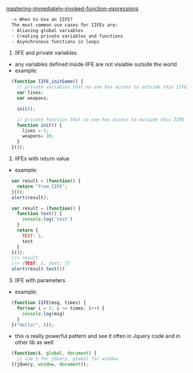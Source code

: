 [mastering-immediately-invoked-function-expressions](https://medium.com/@vvkchandra/essential-javascript-mastering-immediately-invoked-function-expressions-67791338ddc6)

```html
  -> When to Use an IIFE?
  The most common use cases for IIFEs are:
  - Aliasing global variables
  - Creating private variables and functions
  - Asynchronous functions in loops
```

1. IIFE and private variables
  - any variables defined inside IIFE are not visiable outside the world
  - example:

  ```js
    (function IIFE_initGame() {
      // private variables that no one has access to outside this IIFE
      var lives;
      var weapons;

      init();

      // private function that no one has access to outside this IIFE
      function init() {
        lives = 5;
        weapons= 10;
      }
    }());
  ```

2. IIFEs with return value
  - example:

  ```js
    var result = (function() {
      return "from IIFE";
    }());
    alert(result);
  ```

  ```js
    var result = (function() {
      function test() {
        console.log('test')
      }
      return {
        TEST: 1,
        test
      }
    }());
    //> result
    //> {TEST: 1, test: ƒ}
    alert(result.test())
  ````

3. IIFE with parameters
  - example:

  ```js
    (function IIFE(msg, times) {
      for(var i = 1; i <= times; i++) {
        console.log(msg)
      }
    }("Hello!", 5));
  ```

  - this is really powerful pattern and see it often in Jquery code
  and in other lib as well

  ```js
    (function($, global, document) {
      // use $ for jQuery, global for window
    }(jQuery, window, document));
  ```
